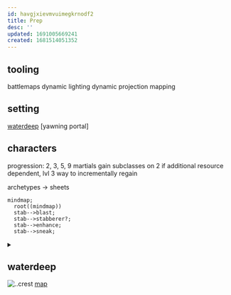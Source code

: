 ```yaml
---
id: havgjxievmvuimegkrnodf2
title: Prep
desc: ''
updated: 1691005669241
created: 1681514051352
---
```


## tooling
battlemaps
  dynamic lighting
  dynamic projection mapping



## setting
[waterdeep](https://forgottenrealms.fandom.com/wiki/Waterdeep)
[yawning portal]

## characters
progression: 2, 3, 5, 9
  martials gain subclasses on 2
    if additional resource dependent, lvl 3 way to incrementally regain

archetypes -> sheets

```mermaid
mindmap;
  root((mindmap))
  stab-->blast;
  stab-->stabberer?;
  stab-->enhance;
  stab-->sneak;
```
<details>
  <summary></summary>
  - pamlock
  - Gloom
  - lifeShepherd
  - peaceChron
monk
2 |-> 3
  |- kensei
  |- open hand
</details>

## waterdeep
![..crest](https://static.wikia.nocookie.net/forgottenrealms/images/6/6b/Waterdeep_symbol_5e.png/revision/latest?cb=20230315214656)
[map](https://www.aidedd.org/atlas/index.php?map=W&l=1)